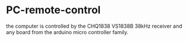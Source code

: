 # PC-remote-control
the computer is controlled by the CHQ1838 VS1838B 38kHz receiver and any board from the arduino micro controller family.
